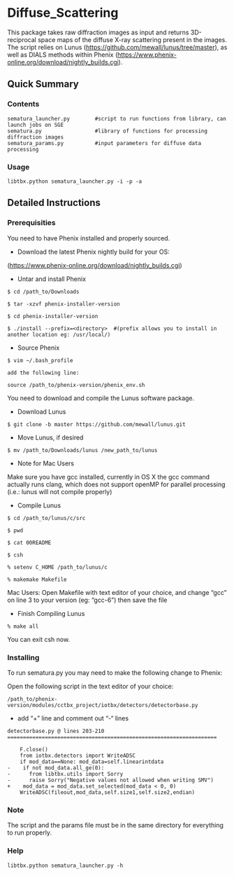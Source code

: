 # Diffuse_Scattering

This package takes raw diffraction images as input and returns 3D-reciprocal space maps of the diffuse X-ray scattering present in the images. The script relies on Lunus (https://github.com/mewall/lunus/tree/master), as well as DIALS methods within Phenix (https://www.phenix-online.org/download/nightly_builds.cgi).

## Quick Summary

### Contents

```
sematura_launcher.py        #script to run functions from library, can launch jobs on SGE
sematura.py                 #library of functions for processing diffraction images
sematura_params.py          #input parameters for diffuse data processing
```

### Usage

```
libtbx.python sematura_launcher.py -i -p -a
```

## Detailed Instructions


### Prerequisities

You need to have Phenix installed and properly sourced.

* Download the latest Phenix nightly build for your OS:

(https://www.phenix-online.org/download/nightly_builds.cgi)

* Untar and install Phenix

```
$ cd /path_to/Downloads

$ tar -xzvf phenix-installer-version

$ cd phenix-installer-version

$ ./install --prefix=<directory>  #(prefix allows you to install in another location eg: /usr/local/)
```

* Source Phenix

```
$ vim ~/.bash_profile

add the following line:

source /path_to/phenix-version/phenix_env.sh

```


You need to download and compile the Lunus software package.

* Download Lunus

```
$ git clone -b master https://github.com/mewall/lunus.git
```

* Move Lunus, if desired

```
$ mv /path_to/Downloads/lunus /new_path_to/lunus
```

* Note for Mac Users

Make sure you have gcc installed, currently in OS X the gcc command actually runs clang, which does not support openMP for parallel processing (i.e.: lunus will not compile properly)

* Compile Lunus

```
$ cd /path_to/lunus/c/src

$ pwd

$ cat 00README

$ csh

% setenv C_HOME /path_to/lunus/c

% makemake Makefile
```
Mac Users: Open Makefile with text editor of your choice, and change “gcc” on line 3 to your version (eg: “gcc-6”) then save the file

* Finish Compiling Lunus

```
% make all
```

You can exit csh now.


### Installing

To run sematura.py you may need to make the following change to Phenix:

Open the following script in the text editor of your choice:

```
/path_to/phenix-version/modules/cctbx_project/iotbx/detectors/detectorbase.py
```
* add “+” line and comment out “-“ lines

```
detectorbase.py @ lines 203-210
===================================================================

    F.close()
    from iotbx.detectors import WriteADSC
    if mod_data==None: mod_data=self.linearintdata
-    if not mod_data.all_ge(0):
-      from libtbx.utils import Sorry
-      raise Sorry("Negative values not allowed when writing SMV")
+    mod_data = mod_data.set_selected(mod_data < 0, 0)
    WriteADSC(fileout,mod_data,self.size1,self.size2,endian)
```

### Note

The script and the params file must be in the same directory for everything to run properly.

### Help

```
libtbx.python sematura_launcher.py -h
```




